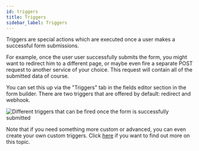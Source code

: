 ```yaml
---
id: triggers
title: Triggers
sidebar_label: Triggers
---
```


Triggers are special actions which are executed once a user makes a successful form submissions.

For example, once the user user successfully submits the form, you might want to redirect him to a different page, or maybe even fire a separate POST request to another service of your choice. This request will contain all of the submitted data of course.

You can set this up via the "Triggers" tab in the fields editor section in the form builder. There are two triggers that are offered by default: redirect and webhook.

![Different triggers that can be fired once the form is successfully submitted](/img/webiny-apps/form-builder/triggers/triggers-options.png)

Note that if you need something more custom or advanced, you can even create your own custom triggers. Click [here](/docs/webiny-apps/form-builder/custom-form-triggers) if you want to find out more on this topic.
